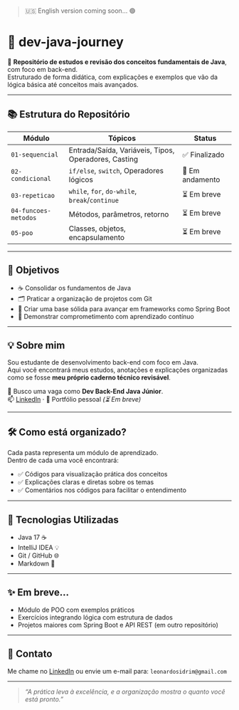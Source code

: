 > 🇺🇸 English version coming soon... 🟢

# 🚀 dev-java-journey

📘 **Repositório de estudos e revisão dos conceitos fundamentais de Java**, com foco em back-end.  
Estruturado de forma didática, com explicações e exemplos que vão da lógica básica até conceitos mais avançados.

---

## 📚 Estrutura do Repositório

| Módulo                  | Tópicos                                          | Status        |
|-------------------------|--------------------------------------------------|---------------|
| `01-sequencial`         | Entrada/Saída, Variáveis, Tipos, Operadores, Casting | ✅ Finalizado |
| `02-condicional`        | `if/else`, `switch`, Operadores lógicos         | 🔄 Em andamento |
| `03-repeticao`          | `while`, `for`, `do-while`, `break`/`continue`  | ⏳ Em breve   |
| `04-funcoes-metodos`    | Métodos, parâmetros, retorno                     | ⏳ Em breve   |
| `05-poo`                | Classes, objetos, encapsulamento                | ⏳ Em breve   |

---

## 📌 Objetivos

- ☕ Consolidar os fundamentos de Java
- 🗂️ Praticar a organização de projetos com Git
- 🌱 Criar uma base sólida para avançar em frameworks como Spring Boot
- 🔄 Demonstrar comprometimento com aprendizado contínuo

---

## 💡 Sobre mim

Sou estudante de desenvolvimento back-end com foco em Java.  
Aqui você encontrará meus estudos, anotações e explicações organizadas como se fosse **meu próprio caderno técnico revisável**.

💼 Busco uma vaga como **Dev Back-End Java Júnior**.  
📫 [LinkedIn](https://www.linkedin.com/in/leonardo-sidrim/) · 📁 Portfólio pessoal *(⏳ Em breve)*

---

## 🛠️ Como está organizado?

Cada pasta representa um módulo de aprendizado.  
Dentro de cada uma você encontrará:

- ✅ Códigos para visualização prática dos conceitos
- ✅ Explicações claras e diretas sobre os temas
- ✅ Comentários nos códigos para facilitar o entendimento

---

## 📌 Tecnologias Utilizadas

- Java 17 ☕
- IntelliJ IDEA 💡
- Git / GitHub 🌐
- Markdown 📝

---

## ✨ Em breve...

- Módulo de POO com exemplos práticos
- Exercícios integrando lógica com estrutura de dados
- Projetos maiores com Spring Boot e API REST (em outro repositório)

---

## 💬 Contato

Me chame no [LinkedIn](https://www.linkedin.com/in/leonardo-sidrim/) ou envie um e-mail para: `leonardosidrim@gmail.com`

---

> _“A prática leva à excelência, e a organização mostra o quanto você está pronto.”_
